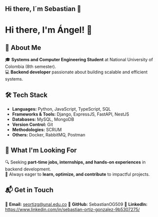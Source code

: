 ## Hi there, I´m Sebastian 👋

# Hi there, I'm Ángel! 👋  

## 🚀 About Me  
🎓 **Systems and Computer Engineering Student** at National University of Colombia (8th semester).  
💻 **Backend developer** passionate about building scalable and efficient systems.  

## 🛠️ Tech Stack  
- **Languages:** Python, JavaScript, TypeScript, SQL  
- **Frameworks & Tools:** Django, ExpressJS, FastAPI, NestJS  
- **Databases:** MySQL, MongoDB  
- **Version Control:** Git  
- **Methodologies:** SCRUM  
- **Others:** Docker, RabbitMQ, Postman  

## 🎯 What I'm Looking For  
🔍 Seeking **part-time jobs, internships, and hands-on experiences** in backend development.  
🌱 Always eager to **learn, optimize, and contribute** to impactful projects.  

## 📬 Get in Touch  
📧 **Email:** seortizg@unal.edu.co 
💼 **GitHub:** SebastianOG509
📱 **LinkedIn:** https://www.linkedin.com/in/sebastian-ortiz-gonzalez-9b5307275/  


<!--
**SebastianOG509/SebastianOG509** is a ✨ _special_ ✨ repository because its `README.md` (this file) appears on your GitHub profile.

Here are some ideas to get you started:

- 🔭 I’m currently working on ...
- 🌱 I’m currently learning ...
- 👯 I’m looking to collaborate on ...
- 🤔 I’m looking for help with ...
- 💬 Ask me about ...
- 📫 How to reach me: ...
- 😄 Pronouns: ...
- ⚡ Fun fact: ...
-->
